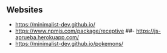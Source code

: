 ## Websites
  - https://minimalist-dev.github.io/
  - https://www.npmjs.com/package/receptive
  ##- https://js-aprueba.herokuapp.com/
  - https://minimalist-dev.github.io/pokemons/
